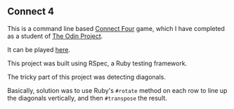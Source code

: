 ## Connect 4
This is a command line based [Connect Four](https://en.wikipedia.org/wiki/Connect_Four) game, which I have completed as a student of [The Odin Project](https://www.theodinproject.com/about).

It can be played [here](https://replit.com/@LeoU1/connect4?v=1).

This project was built using RSpec, a Ruby testing framework.

The tricky part of this project was detecting diagonals.

Basically, solution was to use Ruby's `#rotate` method on each row to line up the diagonals vertically, and then `#transpose` the result.

